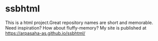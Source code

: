 # ssbhtml
This is  a html project.Great repository names are short and memorable. Need inspiration? How about fluffy-memory? 
My site is published at https://arpasaha-as.github.io/ssbhtml/

